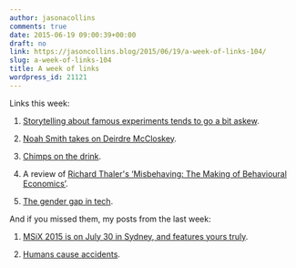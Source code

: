 ```yaml
---
author: jasonacollins
comments: true
date: 2015-06-19 09:00:39+00:00
draft: no
link: https://jasoncollins.blog/2015/06/19/a-week-of-links-104/
slug: a-week-of-links-104
title: A week of links
wordpress_id: 21121
---
```


Links this week:






	
  1. [Storytelling about famous experiments tends to go a bit askew](http://timharford.com/2015/06/the-truth-about-our-norm-core/).

	
  2. [Noah Smith takes on Deirdre McCloskey](http://noahpinionblog.blogspot.com.au/2015/06/deirdre-mccloskey-says-things.html).

	
  3. [Chimps on the drink](http://www.theguardian.com/science/2015/jun/10/chimpanzees-bossou-south-eastern-guinea-habitual-drinking?CMP=share_btn_tw).

	
  4. A review of [Richard Thaler's ‘Misbehaving: The Making of Behavioural Economics’](http://www.ft.com/cms/s/0/552ee87c-f8d8-11e4-8e16-00144feab7de.html).

	
  5. [The gender gap in tech](http://qz.com/186072/the-ninja-economist-takes-on-your-attacks-over-the-lack-of-a-gender-gap-in-tech-salaries/).




And if you missed them, my posts from the last week:






	
  1. [MSiX 2015 is on July 30 in Sydney, and features yours truly](https://jasoncollins.blog/2015/06/15/marketing-science-ideas-xchange-msix-2015/).

	
  2. [Humans cause accidents](https://jasoncollins.blog/2015/06/17/the-human-factor-in-accidents/).


